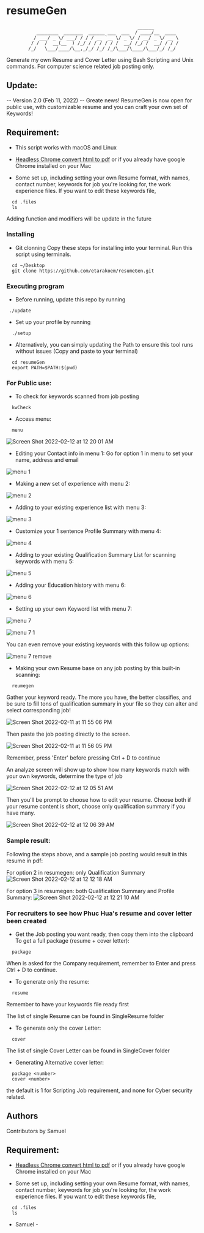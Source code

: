 # resumeGen
                                                    ______         
               ________  _______  ______ ___  ___  / ____/__  ____ 
              / ___/ _ \/ ___/ / / / __ `__ \/ _ \/ / __/ _ \/ __ \
             / /  /  __(__  ) /_/ / / / / / /  __/ /_/ /  __/ / / /
            /_/   \___/____/\__,_/_/ /_/ /_/\___/\____/\___/_/ /_/ 
                                                                   

Generate my own Resume and Cover Letter using Bash Scripting and Unix commands. For computer science related job posting only. 

## Update:
-- Version 2.0 (Feb 11, 2022) --
Greate news! ResumeGen is now open for public use, with customizable resume and you can craft your own set of Keywords!

## Requirement:

* This script works with macOS and Linux
* [Headless Chrome convert html to pdf](https://developers.google.com/web/updates/2017/04/headless-chrome) or if you already have google Chrome installed on your Mac

* Some set up, including setting your own Resume format, with names, contact number, keywords for job you're looking for, the work experience files. If you want to edit these keywords file,
```
  cd .files
  ls
```
Adding function and modifiers will be update in the future

### Installing

* Git clonning
Copy these steps for installing into your terminal. Run this script using terminals.
```
  cd ~/Desktop
  git clone https://github.com/etarakoem/resumeGen.git 
```

### Executing program
* Before running, update this repo by running
```
 ./update
```

* Set up your profile by running
```
  ./setup
```

* Alternatively, you can simply updating the Path to ensure this tool runs without issues (Copy and paste to your terminal)
```
  cd resumeGen
  export PATH=$PATH:$(pwd)
```

### For Public use:

* To check for keywords scanned from job posting
```
  kwCheck
```

* Access menu:
```
  menu
```
![Screen Shot 2022-02-12 at 12 20 01 AM](https://user-images.githubusercontent.com/50989367/153697928-84fbe916-574d-4cf1-8f36-6c717891a99b.png)

* Editing your Contact info in menu 1:
Go for option 1 in menu to set your name, address and email

![menu 1](https://user-images.githubusercontent.com/50989367/153696046-00050605-772a-4df6-933c-175b525aa589.png)

* Making a new set of experience with menu 2:

![menu 2](https://user-images.githubusercontent.com/50989367/153696000-6563301d-a280-4912-8818-8cc04d526258.png)

* Adding to your existing experience list with menu 3:

![menu 3](https://user-images.githubusercontent.com/50989367/153696088-cfd22b57-da4d-4362-af67-3fd1f3f86fc5.png)

* Customize your 1 sentence Profile Summary with menu 4:

![menu 4](https://user-images.githubusercontent.com/50989367/153696119-6136980f-ab2f-489c-8415-6b99b6ca949f.png)

* Adding to your existing Qualification Summary List for scanning keywords with menu 5:

![menu 5](https://user-images.githubusercontent.com/50989367/153696415-d449b566-ca5a-4ca2-97c0-d48b2868959f.png)

* Adding your Education history with menu 6:

![menu 6](https://user-images.githubusercontent.com/50989367/153696469-7e1fff30-c544-4457-827e-f3c9a783d8e6.png)

* Setting up your own Keyword list with menu 7:

![menu 7](https://user-images.githubusercontent.com/50989367/153696693-4fce563e-4e17-411a-a7e4-92c2dbab5792.png)

![menu 7 1](https://user-images.githubusercontent.com/50989367/153696765-9f6b6f81-30f3-45cd-90bd-c78eba6dd124.png)

You can even remove your existing keywords with this follow up options:

![menu 7 remove](https://user-images.githubusercontent.com/50989367/153696725-55d7a545-8422-4aef-b0db-4fdd612a66a4.png)

* Making your own Resume base on any job posting by this built-in scanning:

```
  reumegen
```
Gather your keyword ready. The more you have, the better classifies, and be sure to fill tons of qualification summary in your file so they can alter and select corresponding job!

![Screen Shot 2022-02-11 at 11 55 06 PM](https://user-images.githubusercontent.com/50989367/153697278-f327b2fb-0ea6-4785-afd4-14209fc84701.png)

Then paste the job posting directly to the screen.

![Screen Shot 2022-02-11 at 11 56 05 PM](https://user-images.githubusercontent.com/50989367/153697298-2d6d662a-f3b8-454c-b63c-bcaf220fbb36.png)

Remember, press 'Enter' before pressing Ctrl + D to continue

An analyze screen will show up to show how many keywords match with your own keywords, determine the type of job

![Screen Shot 2022-02-12 at 12 05 51 AM](https://user-images.githubusercontent.com/50989367/153697566-905a5edc-d1fd-4c48-9177-13f85cad7de9.png)

Then you'll be prompt to choose how to edit your resume.
Choose both if your resume content is short, choose only qualification summary if you have many.

![Screen Shot 2022-02-12 at 12 06 39 AM](https://user-images.githubusercontent.com/50989367/153697584-e5be2e7a-24d1-4bea-b2f5-27385b7c331b.png)

### Sample result:

Following the steps above, and a sample job posting would result in this resume in pdf: 

For option 2 in resumegen: only Qualification Summary
![Screen Shot 2022-02-12 at 12 12 18 AM](https://user-images.githubusercontent.com/50989367/153697730-911ae970-7b93-4884-b705-e9fa4330ba92.png)

For option 3 in resumegen: both Qualification Summary and Profile Summary:
![Screen Shot 2022-02-12 at 12 21 10 AM](https://user-images.githubusercontent.com/50989367/153697963-f657cce6-e860-40a1-9add-9a45524edc44.png)

### For recruiters to see how Phuc Hua's resume and cover letter been created
* Get the Job posting you want ready, then copy them into the clipboard
To get a full package (resume + cover letter):

```
  package
```

When is asked for the Company requirement, remember to Enter and press Ctrl + D to continue.

* To generate only the resume:
```
  resume
```
Remember to have your keywords file ready first

The list of single Resume can be found in SingleResume folder

* To generate only the cover Letter:
```
  cover
```
The list of single Cover Letter can be found in SingleCover folder

* Generating Alternative cover letter:
```
  package <number>
  cover <number>
```
the default is 1 for Scripting Job requirement, and none for Cyber security related.


## Authors

Contributors by Samuel

## Requirement:

- [Headless Chrome convert html to pdf](https://developers.google.com/web/updates/2017/04/headless-chrome) or if you already have google Chrome installed on your Mac

- Some set up, including setting your own Resume format, with names, contact number, keywords for job you're looking for, the work experience files. If you want to edit these keywords file,
```
  cd .files
  ls
```
- Samuel -
